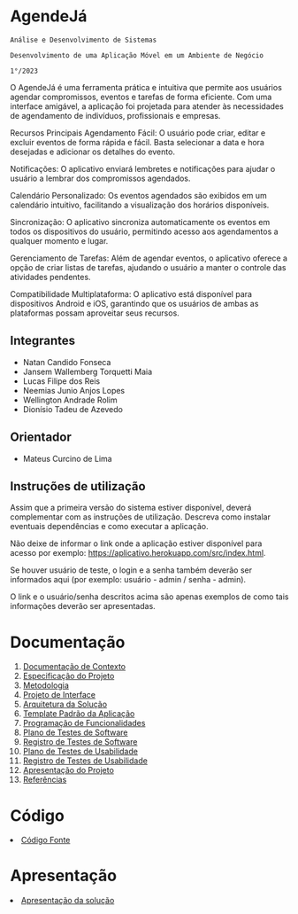 # AgendeJá

`Análise e Desenvolvimento de Sistemas`

`Desenvolvimento de uma Aplicação Móvel em um Ambiente de Negócio`

`1°/2023`

O AgendeJá é uma ferramenta prática e intuitiva que permite aos usuários agendar compromissos, eventos e tarefas de forma eficiente. Com uma interface amigável, a aplicação foi projetada para atender às necessidades de agendamento de indivíduos, profissionais e empresas.

Recursos Principais
Agendamento Fácil: O usuário pode criar, editar e excluir eventos de forma rápida e fácil. Basta selecionar a data e hora desejadas e adicionar os detalhes do evento.

Notificações: O aplicativo enviará lembretes e notificações para ajudar o usuário a lembrar dos compromissos agendados.

Calendário Personalizado: Os eventos agendados são exibidos em um calendário intuitivo, facilitando a visualização dos horários disponíveis.

Sincronização: O aplicativo sincroniza automaticamente os eventos em todos os dispositivos do usuário, permitindo acesso aos agendamentos a qualquer momento e lugar.

Gerenciamento de Tarefas: Além de agendar eventos, o aplicativo oferece a opção de criar listas de tarefas, ajudando o usuário a manter o controle das atividades pendentes.

Compatibilidade Multiplataforma: O aplicativo está disponível para dispositivos Android e iOS, garantindo que os usuários de ambas as plataformas possam aproveitar seus recursos.


## Integrantes

* Natan Candido Fonseca
* Jansem Wallemberg Torquetti Maia
* Lucas Filipe dos Reis
* Neemias Junio Anjos Lopes
* Wellington Andrade Rolim
* Dionísio Tadeu de Azevedo


## Orientador

* Mateus Curcino de Lima

## Instruções de utilização

Assim que a primeira versão do sistema estiver disponível, deverá complementar com as instruções de utilização. Descreva como instalar eventuais dependências e como executar a aplicação.

Não deixe de informar o link onde a aplicação estiver disponível para acesso por exemplo: https://aplicativo.herokuapp.com/src/index.html.

Se houver usuário de teste, o login e a senha também deverão ser informados aqui (por exemplo: usuário - admin / senha - admin).

O link e o usuário/senha descritos acima são apenas exemplos de como tais informações deverão ser apresentadas.

# Documentação

<ol>
<li><a href="docs/01-Documentação de Contexto.md"> Documentação de Contexto</a></li>
<li><a href="docs/02-Especificação do Projeto.md"> Especificação do Projeto</a></li>
<li><a href="docs/03-Metodologia.md"> Metodologia</a></li>
<li><a href="docs/04-Projeto de Interface.md"> Projeto de Interface</a></li>
<li><a href="docs/05-Arquitetura da Solução.md"> Arquitetura da Solução</a></li>
<li><a href="docs/06-Template Padrão da Aplicação.md"> Template Padrão da Aplicação</a></li>
<li><a href="docs/07-Programação de Funcionalidades.md"> Programação de Funcionalidades</a></li>
<li><a href="docs/08-Plano de Testes de Software.md"> Plano de Testes de Software</a></li>
<li><a href="docs/09-Registro de Testes de Software.md"> Registro de Testes de Software</a></li>
<li><a href="docs/10-Plano de Testes de Usabilidade.md"> Plano de Testes de Usabilidade</a></li>
<li><a href="docs/11-Registro de Testes de Usabilidade.md"> Registro de Testes de Usabilidade</a></li>
<li><a href="docs/12-Apresentação do Projeto.md"> Apresentação do Projeto</a></li>
<li><a href="docs/13-Referências.md"> Referências</a></li>
</ol>

# Código

<li><a href="src/README.md"> Código Fonte</a></li>

# Apresentação

<li><a href="presentation/README.md"> Apresentação da solução</a></li>
